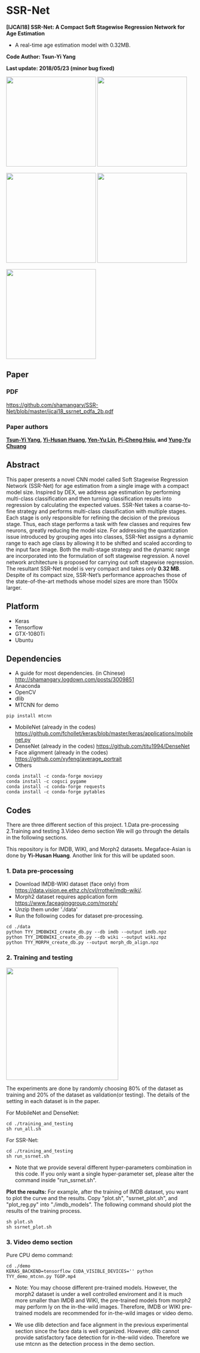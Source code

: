 # SSR-Net
**[IJCAI18] SSR-Net: A Compact Soft Stagewise Regression Network for Age Estimation**
+ A real-time age estimation model with 0.32MB.

**Code Author: Tsun-Yi Yang**

**Last update: 2018/05/23 (minor bug fixed)**

<img src="https://media.giphy.com/media/ygBDe4FIU4Cybbfh2N/giphy.gif" height="240"/> <img src="https://media.giphy.com/media/bZvHMOp2hBsusr96fa/giphy.gif" height="240"/> 

<img src="https://github.com/shamangary/SSR-Net/blob/master/demo/TGOP_tvbs.png" height="240"/> <img src="https://github.com/shamangary/SSR-Net/blob/master/demo/the_flash_cast.png" height="240"/>

<img src="https://github.com/shamangary/SSR-Net/blob/master/table1.png" height="240"/>

## Paper

### PDF
https://github.com/shamangary/SSR-Net/blob/master/ijcai18_ssrnet_pdfa_2b.pdf

### Paper authors
**[Tsun-Yi Yang](http://shamangary.logdown.com/), [Yi-Husan Huang](https://github.com/b02901145), [Yen-Yu Lin](https://www.citi.sinica.edu.tw/pages/yylin/index_zh.html), [Pi-Cheng Hsiu](https://www.citi.sinica.edu.tw/pages/pchsiu/index_en.html), and [Yung-Yu Chuang](https://www.csie.ntu.edu.tw/~cyy/)**

## Abstract
This paper presents a novel CNN model called Soft Stagewise Regression Network (SSR-Net) for age estimation from a single image with a compact model size. Inspired by DEX, we address age estimation by performing multi-class classification and then turning classification results into regression by calculating the expected values. SSR-Net takes a coarse-to-fine strategy and performs multi-class classification with multiple stages. Each stage is only responsible for refining the decision of the previous stage. Thus, each stage performs a task with few classes and requires few neurons, greatly reducing the model size. For addressing the quantization issue introduced by grouping ages into classes, SSR-Net assigns a dynamic range to each age class by allowing it to be shifted and scaled according to the input face image. Both the multi-stage strategy and the dynamic range are incorporated into the formulation of soft stagewise regression. A novel network architecture is proposed for carrying out soft stagewise regression. The resultant SSR-Net model is very compact and takes only **0.32 MB**. Despite of its compact size, SSR-Net’s performance approaches those of the state-of-the-art methods whose model sizes are more than 1500x larger.

## Platform
+ Keras
+ Tensorflow
+ GTX-1080Ti
+ Ubuntu

## Dependencies
+ A guide for most dependencies. (in Chinese)
http://shamangary.logdown.com/posts/3009851
+ Anaconda
+ OpenCV
+ dlib
+ MTCNN for demo
```
pip install mtcnn
```
+ MobileNet (already in the codes)
https://github.com/fchollet/keras/blob/master/keras/applications/mobilenet.py
+ DenseNet (already in the codes)
https://github.com/titu1994/DenseNet
+ Face alignment (already in the codes)
https://github.com/xyfeng/average_portrait
+ Others
```
conda install -c conda-forge moviepy
conda install -c cogsci pygame
conda install -c conda-forge requests
conda install -c conda-forge pytables
```
## Codes

There are three different section of this project.
1.Data pre-processing
2.Training and testing
3.Video demo section
We will go through the details in the following sections.

This repository is for IMDB, WIKI, and Morph2 datasets. Megaface-Asian is done by **Yi-Husan Huang**. Another link for this will be updated soon.


### 1. Data pre-processing
+ Download IMDB-WIKI dataset (face only) from https://data.vision.ee.ethz.ch/cvl/rrothe/imdb-wiki/.
+ Morph2 dataset requires application form https://www.faceaginggroup.com/morph/
+ Unzip them under './data'
+ Run the following codes for dataset pre-processing.
```
cd ./data
python TYY_IMDBWIKI_create_db.py --db imdb --output imdb.npz
python TYY_IMDBWIKI_create_db.py --db wiki --output wiki.npz
python TYY_MORPH_create_db.py --output morph_db_align.npz
```

### 2. Training and testing

<img src="https://github.com/shamangary/SSR-Net/blob/master/merge_val_morph2.png" height="300"/>

The experiments are done by randomly choosing 80% of the dataset as training and 20% of the dataset as validation(or testing). The details of the setting in each dataset is in the paper.

For MobileNet and DenseNet:
```
cd ./training_and_testing
sh run_all.sh
```
For SSR-Net:
```
cd ./training_and_testing
sh run_ssrnet.sh
```
+ Note that we provide several different hyper-parameters combination in this code. If you only want a single hyper-parameter set, please alter the command inside "run_ssrnet.sh".

**Plot the results:**
For example, after the training of IMDB dataset, you want to plot the curve and the results.
Copy "plot.sh", "ssrnet_plot.sh", and "plot_reg.py" into "./imdb_models".
The following command should plot the results of the training process.
```
sh plot.sh
sh ssrnet_plot.sh
```

### 3. Video demo section
Pure CPU demo command:
```
cd ./demo
KERAS_BACKEND=tensorflow CUDA_VISIBLE_DEVICES='' python TYY_demo_mtcnn.py TGOP.mp4
```
+ Note: You may choose different pre-trained models. However, the morph2 dataset is under a well controlled enviroment and it is much more smaller than IMDB and WIKI, the pre-trained models from morph2 may perform ly on the in-the-wild images. Therefore, IMDB or WIKI pre-trained models are recommended for in-the-wild images or video demo.

+ We use dlib detection and face alignment in the previous experimental section since the face data is well organized. However, dlib cannot provide satisfactory face detection for in-the-wild video. Therefore we use mtcnn as the detection process in the demo section.
